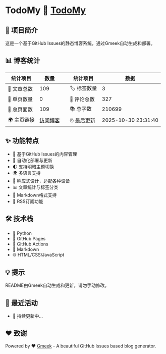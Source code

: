 # TodoMy :link: [TodoMy](https://todomy.github.io) 

## 📝 项目简介
这是一个基于GitHub Issues的静态博客系统，通过Gmeek自动生成和部署。

## 📊 博客统计
| 统计项目 | 数量 | | 统计项目 | 数据 |
|---------|------|---|---------|------|
| 📄 文章总数 | 109 | | 🏷️ 标签数量 | 3 |
| 📑 单页数量 | 0 | | 💬 评论总数 | 327 |
| 🔗 总页面数 | 109 | | 📚 总字数 | 210699 |
| 🌍 主页链接 | [访问博客](https://todomy.github.io) | | ⏰ 最后更新 | 2025-10-30 23:31:40 |

## ✨ 功能特点
- 🎯 基于GitHub Issues的内容管理
- 🚀 自动化部署与更新
- 🌓 支持明暗主题切换
- 🌍 多语言支持
- 📱 响应式设计，适配各种设备
- 📊 文章统计与标签分类
- 📝 Markdown格式支持
- 📡 RSS订阅功能

## 🛠️ 技术栈
- 🐍 Python
- 📄 GitHub Pages
- 🤖 GitHub Actions
- 📝 Markdown
- 🌐 HTML/CSS/JavaScript

## 💡 提示
README由Gmeek自动生成和更新，请勿手动修改。

## 📅 最近活动
- 🚀 持续更新中...

## ❤️ 致谢
Powered by :heart: [Gmeek](https://github.com/Meekdai/Gmeek) - A beautiful GitHub Issues based blog generator.
